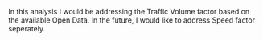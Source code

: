 In this analysis I would be addressing the Traffic Volume factor based on the available Open Data. In the future, I would like to address Speed factor seperately.